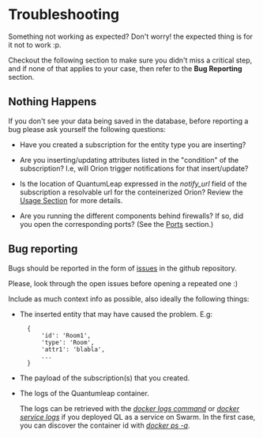 # Troubleshooting

Something not working as expected? Don't worry! the expected thing is for it not to work :p.

Checkout the following section to make sure you didn't miss a critical step, and if none of that applies to your case, then refer to the **Bug Reporting** section.


## Nothing Happens

If you don't see your data being saved in the database, before reporting a bug please ask yourself the following questions:

- Have you created a subscription for the entity type you are inserting?

- Are you inserting/updating attributes listed in the "condition" of the subscription? I.e, will Orion trigger notifications for that insert/update?

- Is the location of QuantumLeap expressed in the *notify_url* field of the subscription a resolvable url for the conteinerized Orion? Review the [Usage Section](./index.md) for more details.

- Are you running the different components behind firewalls? If so, did you open the corresponding ports? (See the [Ports](../admin/ports.md) section.)


## Bug reporting

Bugs should be reported in the form of [issues](https://github.com/smartsdk/ngsi-timeseries-api/issues) in the github repository.

Please, look through the open issues before opening a repeated one :)

Include as much context info as possible, also ideally the following things:

- The inserted entity that may have caused the problem. E.g:

        {
            'id': 'Room1',
            'type': 'Room',
            'attr1': 'blabla',
            ...
        }

- The payload of the subscription(s) that you created.
- The logs of the Quantumleap container.

    The logs can be retrieved with the *[docker logs command](https://docs.docker.com/engine/reference/commandline/logs/#options)* or *[docker service logs](https://docs.docker.com/engine/reference/commandline/service_logs/)* if you deployed QL as a service on Swarm. In the first case, you can discover the container id with *[docker ps -a]()*.
